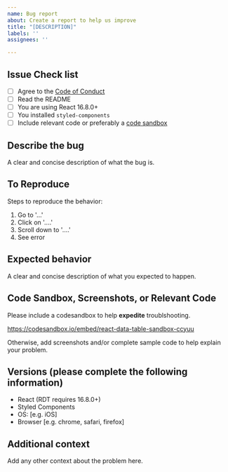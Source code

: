 ```yaml
---
name: Bug report
about: Create a report to help us improve
title: "[DESCRIPTION]"
labels: ''
assignees: ''

---
```


## Issue Check list
- [ ] Agree to the [Code of Conduct](https://github.com/jbetancur/react-data-table-component/blob/master/CODE-OF-CONDUCT.md)
- [ ] Read the README
- [ ] You are using React 16.8.0+
- [ ] You installed `styled-components`
- [ ] Include relevant code or preferably a [code sandbox](https://codesandbox.io/embed/react-data-table-sandbox-ccyuu
)

## Describe the bug
A clear and concise description of what the bug is.

## To Reproduce
Steps to reproduce the behavior:
1. Go to '...'
2. Click on '....'
3. Scroll down to '....'
4. See error

## Expected behavior
A clear and concise description of what you expected to happen.

## Code Sandbox, Screenshots, or Relevant Code
Please include a codesandbox to help **expedite** troublshooting.

https://codesandbox.io/embed/react-data-table-sandbox-ccyuu

Otherwise, add screenshots and/or complete sample code to help explain your problem.

## Versions (please complete the following information)
 - React (RDT requires 16.8.0+)
 - Styled Components
 - OS: [e.g. iOS]
 - Browser [e.g. chrome, safari, firefox]

## Additional context
Add any other context about the problem here.
